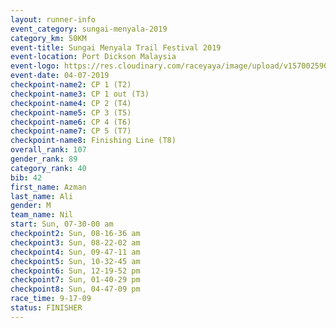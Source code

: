 ```yaml
---
layout: runner-info 
event_category: sungai-menyala-2019 
category_km: 50KM 
event-title: Sungai Menyala Trail Festival 2019 
event-location: Port Dickson Malaysia 
event-logo: https://res.cloudinary.com/raceyaya/image/upload/v1570025907/logo/smft_rwzxh1.jpg 
event-date: 04-07-2019 
checkpoint-name2: CP 1 (T2) 
checkpoint-name3: CP 1 out (T3) 
checkpoint-name4: CP 2 (T4) 
checkpoint-name5: CP 3 (T5) 
checkpoint-name6: CP 4 (T6) 
checkpoint-name7: CP 5 (T7) 
checkpoint-name8: Finishing Line (T8) 
overall_rank: 107
gender_rank: 89
category_rank: 40
bib: 42
first_name: Azman
last_name: Ali
gender: M
team_name: Nil
start: Sun, 07-30-00 am
checkpoint2: Sun, 08-16-36 am
checkpoint3: Sun, 08-22-02 am
checkpoint4: Sun, 09-47-11 am
checkpoint5: Sun, 10-32-45 am
checkpoint6: Sun, 12-19-52 pm
checkpoint7: Sun, 01-40-29 pm
checkpoint8: Sun, 04-47-09 pm
race_time: 9-17-09
status: FINISHER
---
```

